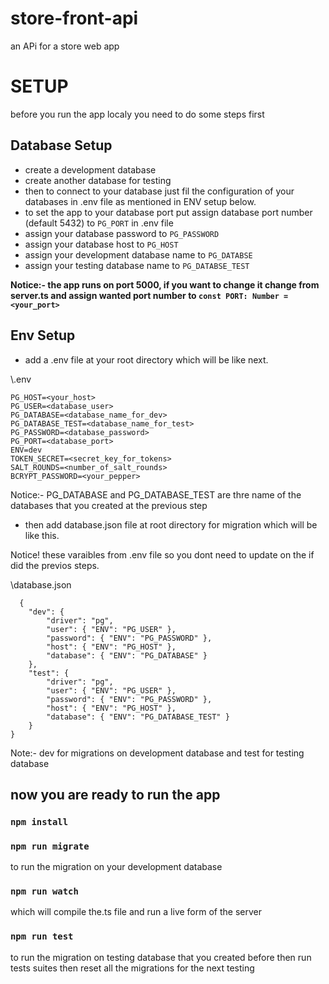 # store-front-api
an APi for a store web app

# SETUP

before you run the app localy you need to do some steps first

## Database Setup

- create a development database 
- create another database for testing
- then to connect to your database just fil the configuration of your databases in .env file as mentioned in ENV setup below.
- to set the app to your database port put assign database port number (default 5432) to `PG_PORT` in .env file 
- assign your database password to `PG_PASSWORD`
- assign your database host to `PG_HOST`
- assign your development database name to `PG_DATABSE`
- assign your testing database name to `PG_DATABSE_TEST`

__Notice:- the app runs on port 5000, if you want to change it change from server.ts and assign wanted port number to `const PORT: Number = <your_port>`__ 

## Env Setup

- add a .env file at your root directory which will be like next.

 \\.env
  	
	PG_HOST=<your_host>  
	PG_USER=<database_user>  
	PG_DATABASE=<database_name_for_dev>  
	PG_DATABASE_TEST=<database_name_for_test>  
	PG_PASSWORD=<database_password>  
	PG_PORT=<database_port>   
	ENV=dev   
	TOKEN_SECRET=<secret_key_for_tokens>    
	SALT_ROUNDS=<number_of_salt_rounds>   
	BCRYPT_PASSWORD=<your_pepper>    

Notice:- PG_DATABASE and PG_DATABASE_TEST are thre name of the databases that you created at the  previous step


- then add database.json file at root directory for migration which will be like this.

Notice! these varaibles from .env file so you dont need to update on the if did the previos steps.

\\database.json

	  {  
		"dev": {  
			"driver": "pg",   
			"user": { "ENV": "PG_USER" },   
			"password": { "ENV": "PG_PASSWORD" },   
			"host": { "ENV": "PG_HOST" },   
			"database": { "ENV": "PG_DATABASE" }   
		},
		"test": {  
			"driver": "pg",   
			"user": { "ENV": "PG_USER" },   
			"password": { "ENV": "PG_PASSWORD" },   
			"host": { "ENV": "PG_HOST" },   
			"database": { "ENV": "PG_DATABASE_TEST" }   
		}
	}

Note:- dev for migrations on development database and test for testing database


## now you are ready to run the app

### `npm install`

### `npm run migrate`
to run the migration on your development database

### `npm run watch`
which will compile the.ts file and run a live form of the server

### `npm run test`
to run the migration on testing database that you created before then run tests suites then reset all the migrations for the next testing
